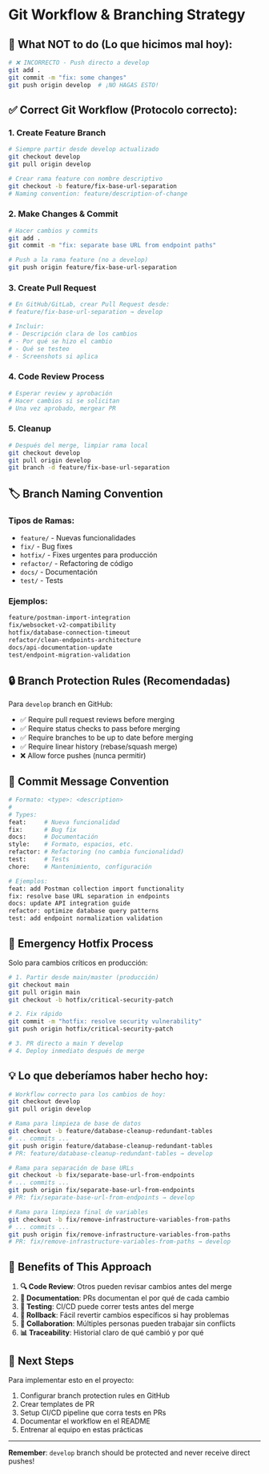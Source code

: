 # Git Workflow & Branching Strategy

## 🚫 **What NOT to do** (Lo que hicimos mal hoy):
```bash
# ❌ INCORRECTO - Push directo a develop
git add .
git commit -m "fix: some changes"
git push origin develop  # ¡NO HAGAS ESTO!
```

## ✅ **Correct Git Workflow** (Protocolo correcto):

### 1. **Create Feature Branch**
```bash
# Siempre partir desde develop actualizado
git checkout develop
git pull origin develop

# Crear rama feature con nombre descriptivo
git checkout -b feature/fix-base-url-separation
# Naming convention: feature/description-of-change
```

### 2. **Make Changes & Commit**
```bash
# Hacer cambios y commits
git add .
git commit -m "fix: separate base URL from endpoint paths"

# Push a la rama feature (no a develop)
git push origin feature/fix-base-url-separation
```

### 3. **Create Pull Request**
```bash
# En GitHub/GitLab, crear Pull Request desde:
# feature/fix-base-url-separation → develop

# Incluir:
# - Descripción clara de los cambios
# - Por qué se hizo el cambio
# - Qué se testeo
# - Screenshots si aplica
```

### 4. **Code Review Process**
```bash
# Esperar review y aprobación
# Hacer cambios si se solicitan
# Una vez aprobado, mergear PR
```

### 5. **Cleanup**
```bash
# Después del merge, limpiar rama local
git checkout develop
git pull origin develop
git branch -d feature/fix-base-url-separation
```

## 🏷️ **Branch Naming Convention**

### **Tipos de Ramas:**
- `feature/` - Nuevas funcionalidades
- `fix/` - Bug fixes
- `hotfix/` - Fixes urgentes para producción
- `refactor/` - Refactoring de código
- `docs/` - Documentación
- `test/` - Tests

### **Ejemplos:**
```bash
feature/postman-import-integration
fix/websocket-v2-compatibility  
hotfix/database-connection-timeout
refactor/clean-endpoints-architecture
docs/api-documentation-update
test/endpoint-migration-validation
```

## 🔒 **Branch Protection Rules** (Recomendadas)

Para `develop` branch en GitHub:
- ✅ Require pull request reviews before merging
- ✅ Require status checks to pass before merging  
- ✅ Require branches to be up to date before merging
- ✅ Require linear history (rebase/squash merge)
- ❌ Allow force pushes (nunca permitir)

## 📝 **Commit Message Convention**

```bash
# Formato: <type>: <description>
# 
# Types:
feat:     # Nueva funcionalidad
fix:      # Bug fix  
docs:     # Documentación
style:    # Formato, espacios, etc.
refactor: # Refactoring (no cambia funcionalidad)
test:     # Tests
chore:    # Mantenimiento, configuración

# Ejemplos:
feat: add Postman collection import functionality
fix: resolve base URL separation in endpoints  
docs: update API integration guide
refactor: optimize database query patterns
test: add endpoint normalization validation
```

## 🚨 **Emergency Hotfix Process**

Solo para cambios críticos en producción:

```bash
# 1. Partir desde main/master (producción)
git checkout main
git pull origin main
git checkout -b hotfix/critical-security-patch

# 2. Fix rápido
git commit -m "hotfix: resolve security vulnerability"
git push origin hotfix/critical-security-patch

# 3. PR directo a main Y develop
# 4. Deploy inmediato después de merge
```

## 💡 **Lo que deberíamos haber hecho hoy:**

```bash
# Workflow correcto para los cambios de hoy:
git checkout develop
git pull origin develop

# Rama para limpieza de base de datos
git checkout -b feature/database-cleanup-redundant-tables
# ... commits ...
git push origin feature/database-cleanup-redundant-tables
# PR: feature/database-cleanup-redundant-tables → develop

# Rama para separación de base URLs  
git checkout -b fix/separate-base-url-from-endpoints
# ... commits ...
git push origin fix/separate-base-url-from-endpoints  
# PR: fix/separate-base-url-from-endpoints → develop

# Rama para limpieza final de variables
git checkout -b fix/remove-infrastructure-variables-from-paths
# ... commits ...
git push origin fix/remove-infrastructure-variables-from-paths
# PR: fix/remove-infrastructure-variables-from-paths → develop
```

## 🎯 **Benefits of This Approach**

1. **🔍 Code Review**: Otros pueden revisar cambios antes del merge
2. **📝 Documentation**: PRs documentan el por qué de cada cambio  
3. **🧪 Testing**: CI/CD puede correr tests antes del merge
4. **🔄 Rollback**: Fácil revertir cambios específicos si hay problemas
5. **👥 Collaboration**: Múltiples personas pueden trabajar sin conflicts
6. **📊 Traceability**: Historial claro de qué cambió y por qué

## 🚀 **Next Steps**

Para implementar esto en el proyecto:

1. Configurar branch protection rules en GitHub
2. Crear templates de PR  
3. Setup CI/CD pipeline que corra tests en PRs
4. Documentar el workflow en el README
5. Entrenar al equipo en estas prácticas

---

**Remember**: `develop` branch should be protected and never receive direct pushes!